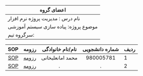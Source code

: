 | اعضای گروه |
|--------------|
| نام درس : مدیریت پروژه نرم افزار |
|موضوع پروژه: پیاده سازی سیستم آموزشی |
|سرگروه تیم: |

|SOP|رزومه|نام/نام خانوادگی|شماره دانشجویی|ردیف|
|--------------:|:--------------:|:--------------:|:--------------:|:--------------|
|[SOP](http://md-akhi.github.io//SOP/) |[رزومه](http://md-akhi.github.io/)|محمد امانعلیخانی |980005781|1 |
|[SOP](http://) |[رزومه](http://)|. |.|2 |

